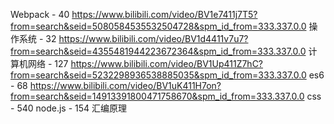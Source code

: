 Webpack - 40
https://www.bilibili.com/video/BV1e7411j7T5?from=search&seid=5080584535532504728&spm_id_from=333.337.0.0
操作系统 - 32 
https://www.bilibili.com/video/BV1d4411v7u7?from=search&seid=4355481944223672364&spm_id_from=333.337.0.0
计算机网络 - 127
https://www.bilibili.com/video/BV1Up411Z7hC?from=search&seid=5232298936538885035&spm_id_from=333.337.0.0
es6 - 68
https://www.bilibili.com/video/BV1uK411H7on?from=search&seid=14913391800471758670&spm_id_from=333.337.0.0
css - 540 
node.js - 154
汇编原理